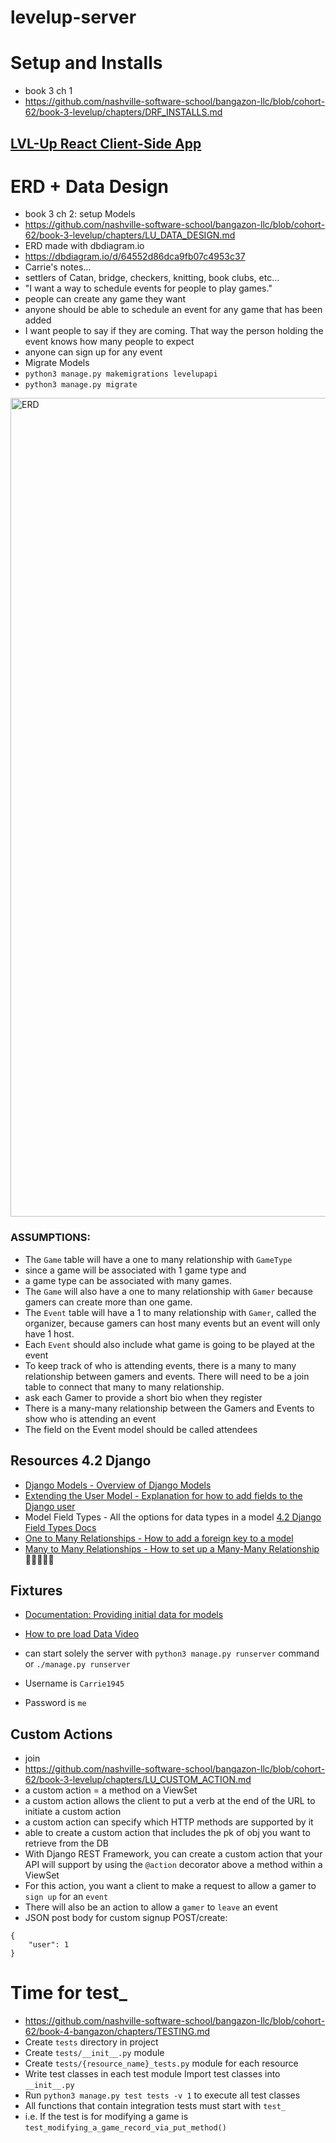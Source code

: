 # levelup-server

# Setup and Installs
- book 3 ch 1
- https://github.com/nashville-software-school/bangazon-llc/blob/cohort-62/book-3-levelup/chapters/DRF_INSTALLS.md 

## [LVL-Up React Client-Side App](https://github.com/AngieMGonzalez/lvl-up-client)

# ERD + Data Design
- book 3 ch 2: setup Models
- https://github.com/nashville-software-school/bangazon-llc/blob/cohort-62/book-3-levelup/chapters/LU_DATA_DESIGN.md
- ERD made with dbdiagram.io
- https://dbdiagram.io/d/64552d86dca9fb07c4953c37
- Carrie's notes...
- settlers of Catan, bridge, checkers, knitting, book clubs, etc...
- "I want a way to schedule events for people to play games."
- people can create any game they want
- anyone should be able to schedule an event for any game that has been added
-  I want people to say if they are coming. That way the person holding the event knows how many people to expect
- anyone can sign up for any event
- Migrate Models
- `python3 manage.py makemigrations levelupapi`
- `python3 manage.py migrate`

<img width="1310" alt="ERD" src="https://user-images.githubusercontent.com/114124374/236859613-a496fbd0-fb9d-46b8-9789-82f8e145984b.png">

### ASSUMPTIONS: 
- The `Game` table will have a one to many relationship with `GameType`
- since a game will be associated with 1 game type and
- a game type can be associated with many games.
- The `Game` will also have a one to many relationship with `Gamer` because gamers can create more than one game.
- The `Event` table will have a 1 to many relationship with `Gamer`, called the organizer, because gamers can host many events but an event will only have 1 host.
- Each `Event` should also include what game is going to be played at the event
- To keep track of who is attending events, there is a many to many relationship between gamers and events. There will need to be a join table to connect that many to many relationship.
- ask each Gamer to provide a short bio when they register
- There is a many-many relationship between the Gamers and Events to show who is attending an event
- The field on the Event model should be called attendees

## Resources 4.2 Django
- [Django Models - Overview of Django Models](https://docs.djangoproject.com/en/4.2/topics/db/models/)
- [Extending the User Model - Explanation for how to add fields to the Django user](https://docs.djangoproject.com/en/4.2/topics/auth/customizing/#extending-the-existing-user-model)
- Model Field Types - All the options for data types in a model [4.2 Django Field Types Docs](https://docs.djangoproject.com/en/4.2/ref/models/fields/#field-types)
- [One to Many Relationships - How to add a foreign key to a model](https://docs.djangoproject.com/en/4.2/topics/db/models/#many-to-one-relationships)
- [Many to Many Relationships - How to set up a Many-Many Relationship](https://www.sankalpjonna.com/learn-django/the-right-way-to-use-a-manytomanyfield-in-django) 🌭🌭🌭🌭🌭

## Fixtures
- [Documentation: Providing initial data for models](https://docs.djangoproject.com/en/4.2/howto/initial-data/)
- [How to pre load Data Video](https://www.youtube.com/watch?v=1_MROM737FI)

- can start solely the server with `python3 manage.py runserver` command or `./manage.py runserver`
- Username is `Carrie1945`
- Password is `me`

## Custom Actions
- join
- https://github.com/nashville-software-school/bangazon-llc/blob/cohort-62/book-3-levelup/chapters/LU_CUSTOM_ACTION.md 
- a custom action = a method on a ViewSet
- a custom action allows the client to put a verb at the end of the URL to initiate a custom action
- a custom action can specify which HTTP methods are supported by it
- able to create a custom action that includes the pk of obj you want to retrieve from the DB
- With Django REST Framework, you can create a custom action that your API will support by using the `@action` decorator above a method within a ViewSet
- For this action, you want a client to make a request to allow a gamer to `sign up` for an `event`
- There will also be an action to allow a `gamer` to `leave` an event
- JSON post body for custom signup POST/create: 
```
{
    "user": 1
}
```

# Time for test_
- https://github.com/nashville-software-school/bangazon-llc/blob/cohort-62/book-4-bangazon/chapters/TESTING.md
- Create `tests` directory in project
- Create `tests/__init__.py` module
- Create `tests/{resource_name}_tests.py` module for each resource
- Write test classes in each test module
Import test classes into `__init__.py`
- Run `python3 manage.py test tests -v 1` to execute all test classes
- All functions that contain integration tests must start with `test_`
- i.e. If the test is for modifying a game is `test_modifying_a_game_record_via_put_method()`
